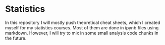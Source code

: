 # Statistics
In this repository I will mostly push theoretical cheat sheets, which I created myself for my statistics courses. Most of them are done in ipynb files using markdown. However, I will try to mix in some small analysis code chunks in the future.
